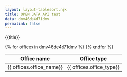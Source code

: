 ```yaml
---
layout: layout-tablesort.njk
title: OPEN DATA API test
data: dmv46de4d71dmv
permalink: false
---
```

{{title}}


<table id="dmv" class="display">
<thead class="">
<tr>
<th>Office name</th> 
<th>Office type</th>
</tr>
</thead>
<tbody>
{% for offices in dmv46de4d71dmv %} 
<tr> 
<td>{{ offices.office_name}}</td>
<td>{{ offices.office_type}}</td>
</tr>
{% endfor %}
</tbody>
<tfoot> 
<tr>
<td></td>
<td></td>
</tr>
</tfoot>
</table>